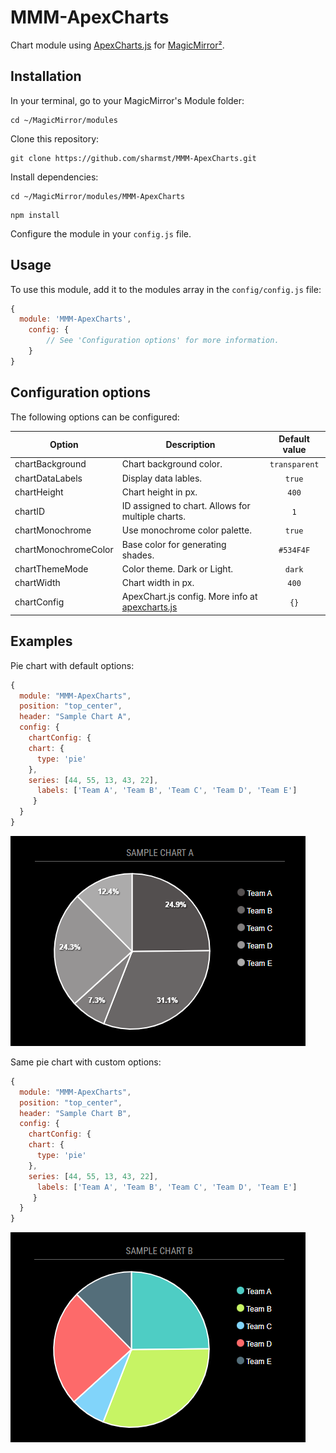 
# MMM-ApexCharts
Chart module using [ApexCharts.js](https://apexcharts.com/) for [MagicMirror²](https://github.com/MichMich/MagicMirror).

##

## Installation

In your terminal, go to your MagicMirror's Module folder:
````
cd ~/MagicMirror/modules
````

Clone this repository:
````
git clone https://github.com/sharmst/MMM-ApexCharts.git
````

Install dependencies:
````
cd ~/MagicMirror/modules/MMM-ApexCharts
````

````
npm install
````

Configure the module in your `config.js` file.

## Usage

To use this module, add it to the modules array in the `config/config.js` file:
````javascript
{
  module: 'MMM-ApexCharts',
	config: {
	    // See 'Configuration options' for more information.
	}
}
````

## Configuration options

The following options can be configured:

| Option      | Description             | Default value |
| ------------|-------------------------|:-------------:|
| chartBackground       | Chart background color.      | ```transparent```     |
| chartDataLabels       | Display data lables.      | ```true```     |
| chartHeight      | Chart height in px.     | ```400```     |
| chartID      | ID assigned to chart. Allows for multiple charts.     | ```1```     |
| chartMonochrome       | Use monochrome color palette.      | ```true```     |
| chartMonochromeColor       | Base color for generating shades.      | ```#534F4F```     |
| chartThemeMode       | Color theme.  Dark or Light.      | ```dark```     |
| chartWidth       | Chart width in px.      | ```400```     |
| chartConfig | ApexChart.js config. More info at [apexcharts.js](https://apexcharts.com/) | ```{}``` |

## Examples

Pie chart with default options:
````javascript
{
  module: "MMM-ApexCharts",
  position: "top_center",
  header: "Sample Chart A",
  config: {
    chartConfig: {
    chart: {
      type: 'pie'
    },
    series: [44, 55, 13, 43, 22],
      labels: ['Team A', 'Team B', 'Team C', 'Team D', 'Team E']
     }
  }
}
````
![](.github/sampleA.png)

Same pie chart with custom options:
````javascript
{
  module: "MMM-ApexCharts",
  position: "top_center",
  header: "Sample Chart B",
  config: {
    chartConfig: {
    chart: {
      type: 'pie'
    },
    series: [44, 55, 13, 43, 22],
      labels: ['Team A', 'Team B', 'Team C', 'Team D', 'Team E']
     }
  }
}
````
![](.github/sampleB.png)